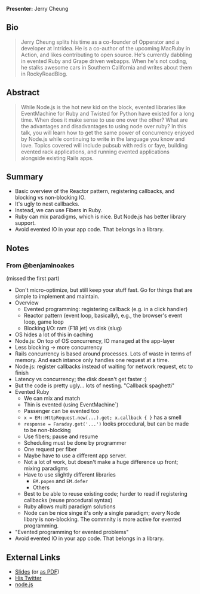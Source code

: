 **Presenter:** Jerry Cheung

## Bio

> Jerry Cheung splits his time as a co-founder of Opperator and a developer at Intridea. He is a co-author of the upcoming MacRuby in Action, and likes contributing to open source. He's currently dabbling in evented Ruby and Grape driven webapps. When he's not coding, he stalks awesome cars in Southern California and writes about them in RockyRoadBlog.

## Abstract

> While Node.js is the hot new kid on the block, evented libraries like EventMachine for Ruby and Twisted for Python have existed for a long time. When does it make sense to use one over the other? What are the advantages and disadvantages to using node over ruby? In this talk, you will learn how to get the same power of concurrency enjoyed by Node.js while continuing to write in the language you know and love. Topics covered will include pubsub with redis or faye, building evented rack applications, and running evented applications alongside existing Rails apps.

## Summary

* Basic overview of the Reactor pattern, registering callbacks, and blocking vs non-blocking IO.
* It's ugly to nest callbacks.
* Instead, we can use Fibers in Ruby.
* Ruby can mix paradigms, which is nice.  But Node.js has better library support.
* Avoid evented IO in your app code.  That belongs in a library.

## Notes

### From @benjaminoakes

(missed the first part)

* Don't micro-optimize, but still keep your stuff fast.  Go for things that are simple to implement and maintain.
* Overview
    * Evented programming: registering callback (e.g. in a click handler)
    * Reactor pattern (event loop, basically), e.g., the browser's event loop, game loop
    * Blocking I/O: ram (F18 jet) vs disk (slug)
* OS hides a lot of this in caching
* Node.js: On top of OS concurrency, IO managed at the app-layer
* Less blocking -> more concurrency
* Rails concurrency is based around processes.  Lots of waste in terms of memory.  And each intance only handles one request at a time.
* Node.js: register callbacks instead of waiting for network request, etc to finish
* Latency vs concurrency; the disk doesn't get faster :)
* But the code is pretty ugly... lots of nesting.  "Callback spaghetti"
* Evented Ruby
    * We can mix and match
    * Thin is evented (using EventMachine`)
    * Passenger can be evented too
    * `x = EM::HttpRequest.new(...).get; x.callback { }` has a smell
    * `response = Faraday.get('...')` looks procedural, but can be made to be non-blocking
    * Use fibers; pause and resume
    * Scheduling must be done by programmer
    * One request per fiber
    * Maybe have to use a different app server.
    * Not a lot of work, but doesn't make a huge difference up front; mixing paradigms
    * Have to use slightly different libraries
        * `EM.popen` and `EM.defer`
        * Others
    * Best to be able to reuse existing code; harder to read if registering callbacks (reuse procedural syntax)
    * Ruby allows multi paradigm solutions
    * Node can be nice singe it's only a single paradigm; every Node libary is non-blocking.  The commnity is more active for evented programming.
* "Evented programming for evented problems"
* Avoid evented IO in your app code.  That belongs in a library.

## External Links

* [Slides](https://github.com/jch/railsconf2012) (or [as PDF](http://speakerdeck.com/u/jch/p/evented-ruby-vs-nodejs))
* [His Twitter](http://www.twitter.com/whatcodecraves)
* [node.js](http://nodejs.org/)
